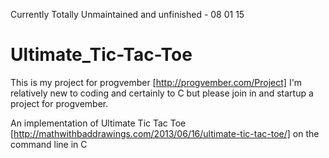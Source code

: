 Currently Totally Unmaintained and unfinished - 08 01 15

Ultimate_Tic-Tac-Toe
====================
This is my project for progvember [http://progvember.com/Project] I'm relatively new to coding and certainly to C but please join in and startup a project for progvember.



An implementation of Ultimate Tic Tac Toe [http://mathwithbaddrawings.com/2013/06/16/ultimate-tic-tac-toe/] on the command line in C
